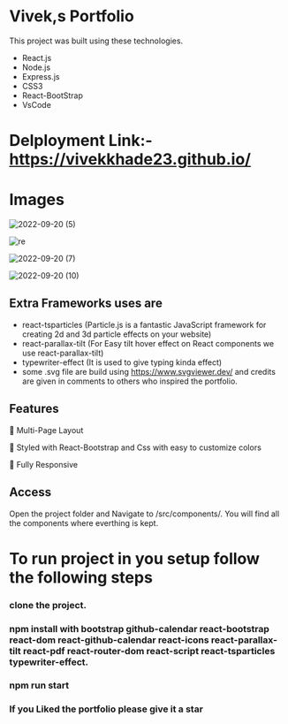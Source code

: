
<h1>Vivek,s Portfolio</h1>

This project was built using these technologies.

- React.js
- Node.js
- Express.js
- CSS3
- React-BootStrap 
- VsCode

# Delployment Link:- https://vivekkhade23.github.io/

# Images


![2022-09-20 (5)](https://user-images.githubusercontent.com/101567990/191266115-db118d15-0857-4e02-971e-6f9c76b02bfc.png)

![re](https://user-images.githubusercontent.com/101567990/191266177-50ad527d-0cb3-497a-820a-63b174ffb060.png)


![2022-09-20 (7)](https://user-images.githubusercontent.com/101567990/191266220-bc7330b9-f198-46a9-b9e3-9a0621bb5604.png)


![2022-09-20 (10)](https://user-images.githubusercontent.com/101567990/191266391-85b11bc3-eb84-43e2-8bf9-347eb1a0edc0.png)



## Extra Frameworks uses are
- react-tsparticles
(Particle.js is a fantastic JavaScript framework for creating 2d and 3d particle effects on your website)
- react-parallax-tilt
(For  Easy tilt hover effect on React components  we use react-parallax-tilt)
- typewriter-effect
(It is used to give typing kinda effect)
- some .svg file are build using https://www.svgviewer.dev/ and  credits are given  in comments to others who inspired the portfolio.


## Features
📖 Multi-Page Layout

🎨 Styled with React-Bootstrap and Css with easy to customize colors

📱 Fully Responsive

## Access
Open the project folder and Navigate to /src/components/.
You will find all the components where everthing is kept.



# To run project in you setup follow the following steps
### clone the project.

### npm install with bootstrap  github-calendar  react-bootstrap react-dom react-github-calendar react-icons react-parallax-tilt react-pdf react-router-dom react-script react-tsparticles typewriter-effect.

### npm run start


### If you Liked the portfolio please give it a star
